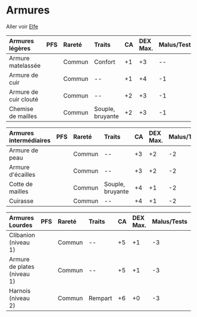 # Armures



Aller voir [Elfe](ascendances/elfe.md)


| Armures légères       | PFS | Rareté | Traits           | CA  | DEX Max. | Malus/Tests | Malus/Vitesse | Force | Solidité | PV  | SR  | Groupe | Encombrement | Prix |
| :-------------------- | :-- | :----- | :--------------- | :-- | :------- | :---------- | :------------ | :---- | :------- | :-- | :-- | :----- | :----------- | :--- |
| Armure matelassée     |     | Commun | Confort          | +1  | +3       | --          | --            | 10    | 1        | 4   | 2   | Tissu  | L            | 2pa  |
| Armure de cuir        |     | Commun | --               | +1  | +4       | -1          | --            | 10    | 4        | 16  | 8   | Cuir   | 1            | 2po  |
| Armure de cuir clouté |     | Commun | --               | +2  | +3       | -1          | --            | 12    | 4        | 16  | 8   | Cuir   | 1            | 3po  |
| Chemise de mailles    |     | Commun | Souple, bruyante | +2  | +3       | -1          | --            | 12    | 9        | 36  | 18  | Chaîne | 1            | 5po  |

| Armures intermédiaires      | PFS | Rareté | Traits           | CA  | DEX Max. | Malus/Tests | Malus/Vitesse | Force | Solidité | PV  | SR  | Groupe    | Encombrement | Prix |
| :-------------------------- | :-- | :----- | :--------------- | :-- | :------- | :---------- | :------------ | :---- | :------- | :-- | :-- | :-------- | :----------- | :--- |
| Armure de peau              |     | Commun | --               | +3  | +2       | -2          | -1,5m / 5ft   | 14    | 4        | 16  | 8   | Cuir      | 2            | 2po  |
| Armure d'écailles           |     | Commun | --               | +3  | +2       | -2          | -1,5m / 5ft   | 14    | 9        | 36  | 18  | Composite | 2            | 4po  |
| Cotte de mailles            |     | Commun | Souple, bruyante | +4  | +1       | -2          | -1,5m / 5ft   | 16    | 9        | 36  | 18  | Chaîne    | 2            | 6po  |
| Cuirasse                    |     | Commun | --               | +4  | +1       | -2          | -1,5m / 5ft   | 16    | 9        | 36  | 18  | Plate     | 2            | 8po  |

| Armures Lourdes             | PFS | Rareté | Traits  | CA  | DEX Max. | Malus/Tests | Malus/Vitesse | Force | Solidité | PV  | SR  | Groupe    | Encombrement | Prix |
| :-------------------------- | :-- | :----- | :------ | :-- | :------- | :---------- | :------------ | :---- | :------- | :-- | :-- | :-------- | :----------- | :--- |
| Clibanion (niveau 1)        |     | Commun | --      | +5  | +1       | -3          | -3m / 10ft    | 16    | 9        | 36  | 18  | Composite | 3            | 13po |
| Armure de plates (niveau 1) |     | Commun | --      | +5  | +1       | -3          | -3m / 10ft    | 16    | 9        | 36  | 18  | Plate     | 3            | 18po |
| Harnois (niveau 2)          |     | Commun | Rempart | +6  | +0       | -3          | -3m / 10ft    | 18    | 9        | 36  | 18  | Plate     | 4            | 30po |

